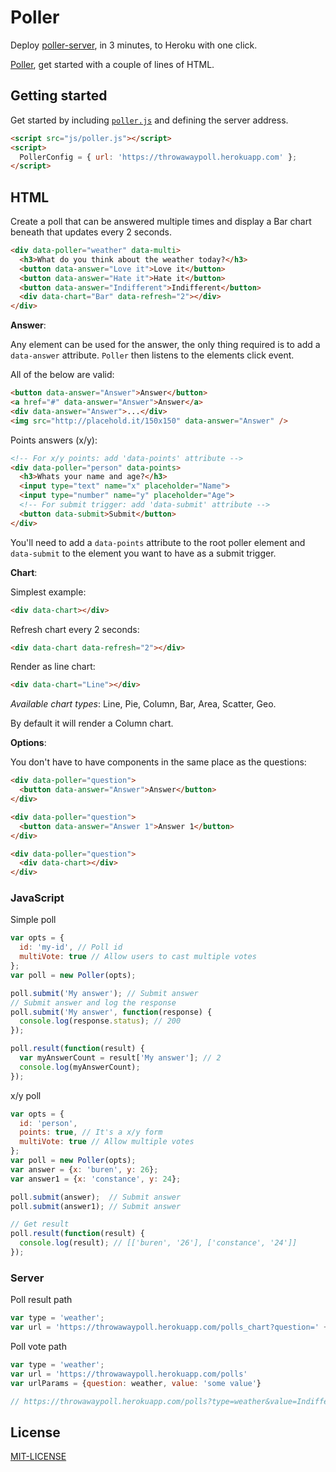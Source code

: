 # Poller

Deploy [poller-server](https://github.com/buren/poller-server), in 3 minutes, to Heroku with one click.

[Poller](https://github.com/buren/poller#getting-started), get started with a couple of lines of HTML.

## Getting started

Get started by including [`poller.js`](https://github.com/buren/poller/blob/master/js/poller.js) and defining the server address.
```html
<script src="js/poller.js"></script>
<script>
  PollerConfig = { url: 'https://throwawaypoll.herokuapp.com' };
</script>
```

## HTML

Create a poll that can be answered multiple times and display a Bar chart beneath that updates every 2 seconds.
```html
<div data-poller="weather" data-multi>
  <h3>What do you think about the weather today?</h3>
  <button data-answer="Love it">Love it</button>
  <button data-answer="Hate it">Hate it</button>
  <button data-answer="Indifferent">Indifferent</button>
  <div data-chart="Bar" data-refresh="2"></div>
</div>
```

__Answer__:

Any element can be used for the answer, the only thing required is to add a `data-answer` attribute. `Poller` then listens to the elements click event.

All of the below are valid:
```html
<button data-answer="Answer">Answer</button>
<a href="#" data-answer="Answer">Answer</a>
<div data-answer="Answer">...</div>
<img src="http://placehold.it/150x150" data-answer="Answer" />
```

Points answers (x/y):
```html
<!-- For x/y points: add 'data-points' attribute -->
<div data-poller="person" data-points>
  <h3>Whats your name and age?</h3>
  <input type="text" name="x" placeholder="Name">
  <input type="number" name="y" placeholder="Age">
  <!-- For submit trigger: add 'data-submit' attribute -->
  <button data-submit>Submit</button>
</div>
```

You'll need to add a `data-points` attribute to the root poller element and `data-submit` to the element you want to have as a submit trigger.

__Chart__:

Simplest example:
```html
<div data-chart></div>
```

Refresh chart every 2 seconds:
```html
<div data-chart data-refresh="2"></div>
```

Render as line chart:
```html
<div data-chart="Line"></div>
```

_Available chart types_: Line, Pie, Column, Bar, Area, Scatter, Geo.

By default it will render a Column chart.

__Options__:

You don't have to have components in the same place as the questions:
```html
<div data-poller="question">
  <button data-answer="Answer">Answer</button>
</div>

<div data-poller="question">
  <button data-answer="Answer 1">Answer 1</button>
</div>

<div data-poller="question">
  <div data-chart></div>
</div>
```

### JavaScript

Simple poll
```js
var opts = {
  id: 'my-id', // Poll id
  multiVote: true // Allow users to cast multiple votes
};
var poll = new Poller(opts);

poll.submit('My answer'); // Submit answer
// Submit answer and log the response
poll.submit('My answer', function(response) {
  console.log(response.status); // 200
});

poll.result(function(result) {
  var myAnswerCount = result['My answer']; // 2
  console.log(myAnswerCount);
});
```

x/y poll

```js
var opts = {
  id: 'person',
  points: true, // It's a x/y form
  multiVote: true // Allow multiple votes
};
var poll = new Poller(opts);
var answer = {x: 'buren', y: 26};
var answer1 = {x: 'constance', y: 24};

poll.submit(answer);  // Submit answer
poll.submit(answer1); // Submit answer

// Get result
poll.result(function(result) {
  console.log(result); // [['buren', '26'], ['constance', '24']]
});
```

### Server

Poll result path
```js
var type = 'weather';
var url = 'https://throwawaypoll.herokuapp.com/polls_chart?question=' + type;
```

Poll vote path

```js
var type = 'weather';
var url = 'https://throwawaypoll.herokuapp.com/polls'
var urlParams = {question: weather, value: 'some value'}

// https://throwawaypoll.herokuapp.com/polls?type=weather&value=Indifferent
```

## License

[MIT-LICENSE](LICENSE)

